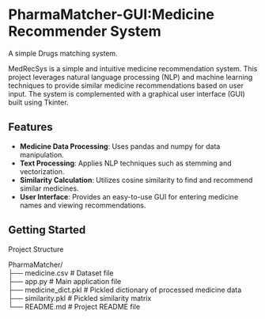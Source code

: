 # PharmaMatcher-GUI:Medicine Recommender System
A simple Drugs matching system.

MedRecSys is a simple and intuitive medicine recommendation system. This project leverages natural language processing (NLP) and machine learning techniques to provide similar medicine recommendations based on user input. The system is complemented with a graphical user interface (GUI) built using Tkinter.

## Features

- **Medicine Data Processing**: Uses pandas and numpy for data manipulation.
- **Text Processing**: Applies NLP techniques such as stemming and vectorization.
- **Similarity Calculation**: Utilizes cosine similarity to find and recommend similar medicines.
- **User Interface**: Provides an easy-to-use GUI for entering medicine names and viewing recommendations.

## Getting Started

Project Structure

PharmaMatcher/<br>
├── medicine.csv             # Dataset file<br>
├── app.py                   # Main application file<br>
├── medicine_dict.pkl        # Pickled dictionary of processed medicine data<br>
├── similarity.pkl           # Pickled similarity matrix<br>
└── README.md                # Project README file<br>

